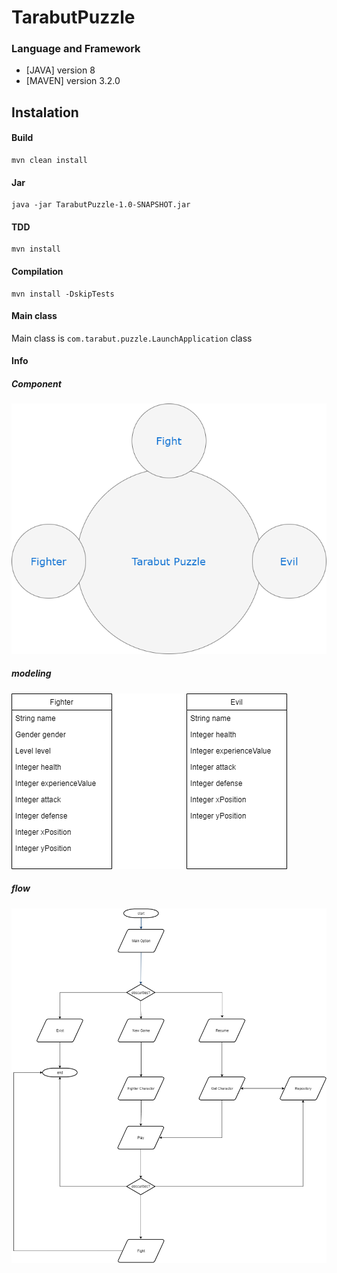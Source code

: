 # TarabutPuzzle

### Language and Framework

* [JAVA] version 8
* [MAVEN] version 3.2.0


## Instalation

#### Build

```
mvn clean install
```


#### Jar

```
java -jar TarabutPuzzle-1.0-SNAPSHOT.jar
```


#### TDD

```
mvn install
```


#### Compilation

```
mvn install -DskipTests
```


#### Main class

Main class is `com.tarabut.puzzle.LaunchApplication` class


#### Info

##### Component
![alt text](tarabut_puzzle1.png)

##### modeling
![alt text](model.png)

##### flow
![alt text](flow.png)